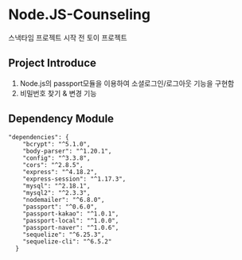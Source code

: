 # Node.JS-Counseling

스낵타임 프로젝트 시작 전 토이 프로젝트

## Project Introduce

1. Node.js의 passport모듈을 이용하여 소셜로그인/로그아웃 기능을 구현함
2. 비밀번호 찾기 & 변경 기능

## Dependency Module

```
"dependencies": {
    "bcrypt": "^5.1.0",
    "body-parser": "^1.20.1",
    "config": "^3.3.8",
    "cors": "^2.8.5",
    "express": "^4.18.2",
    "express-session": "^1.17.3",
    "mysql": "^2.18.1",
    "mysql2": "^2.3.3",
    "nodemailer": "^6.8.0",
    "passport": "^0.6.0",
    "passport-kakao": "^1.0.1",
    "passport-local": "^1.0.0",
    "passport-naver": "^1.0.6",
    "sequelize": "^6.25.3",
    "sequelize-cli": "^6.5.2"
  }
```
